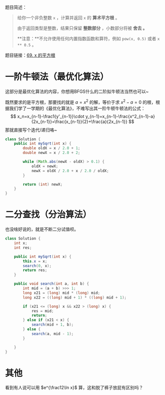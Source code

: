 题目简述：

> 给你一个非负整数 `x` ，计算并返回 `x` 的 **算术平方根** 。
>
> 由于返回类型是整数，结果只保留 **整数部分** ，小数部分将被 **舍去 。**
>
> **注意：**不允许使用任何内置指数函数和算符，例如 `pow(x, 0.5)` 或者 `x ** 0.5` 。

题目链接：[69. x 的平方根 ](https://leetcode.cn/problems/sqrtx/)

# 一阶牛顿法（最优化算法）

这部分是最优化算法的内容，你想用BFGS什么的二阶拟牛顿法当然也可以~

既然要求的是平方根，那要找的就是 $a=x^2$ 的解，等价于求 $x^2-a=0$ 的根，根据我们学了一学期的《最优化算法》，不难写出其一阶牛顿牛顿法的公式：
$$
x_n=x_{n-1}-\frac1{y'_{n-1}}\cdot y_{n-1}=x_{n-1}-\frac{x^2_{n-1}-a}{2x_{n-1}}=\frac{x_{n-1}}{2}+\frac{a}{2x_{n-1}}
$$
那就直接写个迭代/递归咯~

```java
class Solution {
    public int mySqrt(int x) {
        double oldX = x / 2.0 + 1;
        double newX = x / 2.0 + 2;

        while (Math.abs(newX - oldX) > 0.1) {
            oldX = newX;
            newX = oldX / 2.0 + x / 2.0 / oldX;
        }

        return (int) newX;
    }
}
```

# 二分查找（分治算法）

也没啥好说的，就是不断二分试值呗。

```java
class Solution {
    int x;
    int res;

    public int mySqrt(int x) {
        this.x = x;
        search(0, x);
        return res;
    }

    public void search(int a, int b) {
        int mid = (a + b) >>> 1;
        long x21 = (long) mid * (long) mid;
        long x22 = ((long) mid + 1) * ((long) mid + 1);

        if (x21 <= (long) x && x22 > (long) x) {
            res = mid;
            return;
        } else if (x21 < x) {
            search(mid + 1, b);
        } else {
            search(a, mid - 1);
        }

    }
}
```

# 其他

看到有人说可以用 $e^{\frac12\ln x}$ 算，这和脱了裤子放屁有区别吗？